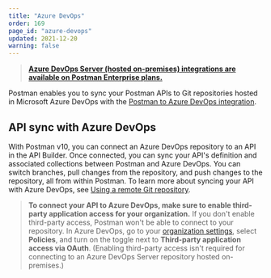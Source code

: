 ```yaml
---
title: "Azure DevOps"
order: 169
page_id: "azure-devops"
updated: 2021-12-20
warning: false
---
```


> **[Azure DevOps Server (hosted on-premises) integrations are available on Postman Enterprise plans.](https://www.postman.com/pricing)**

Postman enables you to sync your Postman APIs to Git repositories hosted in Microsoft Azure DevOps with the [Postman to Azure DevOps integration](/docs/designing-and-developing-your-api/versioning-an-api/using-external-git-repo/).

## API sync with Azure DevOps

With Postman v10, you can connect an Azure DevOps repository to an API in the API Builder. Once connected, you can sync your API's definition and associated collections between Postman and Azure DevOps. You can switch branches, pull changes from the repository, and push changes to the repository, all from within Postman. To learn more about syncing your API with Azure DevOps, see [Using a remote Git repository](/docs/designing-and-developing-your-api/versioning-an-api/using-external-git-repo/).

> **To connect your API to Azure DevOps, make sure to enable third-party application access for your organization.** If you don't enable third-party access, Postman won't be able to connect to your repository. In Azure DevOps, go to your [organization settings](https://docs.microsoft.com/en-us/azure/devops/organizations/accounts/change-application-access-policies?view=azure-devops), select **Policies**, and turn on the toggle next to **Third-party application access via OAuth**. (Enabling third-party access isn't required for connecting to an Azure DevOps Server repository hosted on-premises.)
